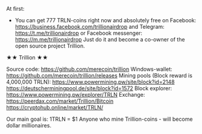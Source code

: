 At first:
-	You can get 777 TRLN-coins right now and absolutely free on Facebook: https://business.facebook.com/trillionairdrop and Telegram: https://t.me/trillionairdrop or Facebook messenger: https://m.me/trillionairdrop  Just do it and become a co-owner of the open source project Trillion.

★★ Trillion ★★

Source code: https://github.com/merecoin/trillion
Windows-wallet: https://github.com/merecoin/trillion/releases
Mining pools (Block reward is 4,000,000 TRLN):
https://www.powermining.pw/site/block?id=2148
https://deutscherminingpool.de/site/block?id=1572
Block explorer:
https://www.powermining.pw/explorer/TRLN
Exchange:
https://peerdax.com/market/Trillion/Bitcoin
https://cryptohub.online/market/TRLN/

Our main goal is: 
1TRLN = $1
Anyone who mine Trillion-coins - will become dollar millionaires.
